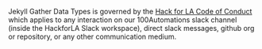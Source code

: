 Jekyll Gather Data Types is governed by the [Hack for LA Code of Conduct](https://github.com/hackforla/codeofconduct/blob/master/README.md) which applies to any interaction on our 100Automations slack channel (inside the HackforLA Slack workspace), direct slack messages, github org or repository, or any other communication medium.
